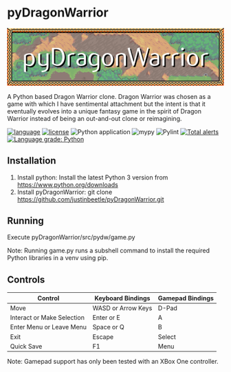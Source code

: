 # pyDragonWarrior

![pyDragonWarrior!](/data/images/title.png "pyDragonWarrior Title Image")

A Python based Dragon Warrior clone.  Dragon Warrior was chosen as a game with which I have sentimental attachment but the intent is that it eventually evolves into a unique fantasy game in the spirit of Dragon Warrior instead of being an out-and-out clone or reimagining.

[![language](https://img.shields.io/badge/python-3-blue.svg)](https://www.python.org/downloads/)
[![license](https://img.shields.io/badge/license-MIT-blue)](LICENSE)
![Python application](https://github.com/justinbeetle/pyDragonWarrior/actions/workflows/python-app.yml/badge.svg)
![mypy](https://github.com/justinbeetle/pyDragonWarrior/actions/workflows/mypy.yml/badge.svg)
![Pylint](https://github.com/justinbeetle/pyDragonWarrior/actions/workflows/pylint.yml/badge.svg)
[![Total alerts](https://img.shields.io/lgtm/alerts/g/justinbeetle/pyDragonWarrior.svg?logo=lgtm&logoWidth=18)](https://lgtm.com/projects/g/justinbeetle/pyDragonWarrior/alerts/)
[![Language grade: Python](https://img.shields.io/lgtm/grade/python/g/justinbeetle/pyDragonWarrior.svg?logo=lgtm&logoWidth=18)](https://lgtm.com/projects/g/justinbeetle/pyDragonWarrior/context:python)

## Installation

1. Install python: Install the latest Python 3 version from https://www.python.org/downloads
2. Install pyDragonWarrior: git clone https://github.com/justinbeetle/pyDragonWarrior.git
 
## Running

Execute pyDragonWarrior/src/pydw/game.py

Note: Running game.py runs a subshell command to install the required Python libraries in a venv using pip.

## Controls

| Control                      | Keyboard Bindings  | Gamepad Bindings |
| ---------------------------- | ------------------ | ---------------- |
| Move                         | WASD or Arrow Keys | D-Pad            |
| Interact or Make Selection   | Enter or E         | A                |
| Enter Menu or Leave Menu     | Space or Q         | B                |
| Exit                         | Escape             | Select           |
| Quick Save                   | F1                 | Menu             |

Note: Gamepad support has only been tested with an XBox One controller.
